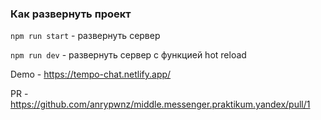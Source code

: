 ### Как развернуть проект
`npm run start` - развернуть сервер

`npm run dev` - развернуть сервер с функцией hot reload

Demo - https://tempo-chat.netlify.app/

PR - https://github.com/anrypwnz/middle.messenger.praktikum.yandex/pull/1

